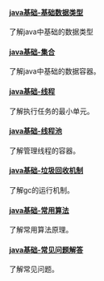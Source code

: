 #### [java基础-基础数据类型](https://gongluis.github.io/essay/basicDataType/)

了解java中基础的数据类型

#### [java基础-集合](https://gongluis.github.io/essay/collection/)  

了解java中基础的数据容器。

#### [java基础-线程](https://gongluis.github.io/essay/thread/)  

了解执行任务的最小单元。

#### [java基础-线程池](https://gongluis.github.io/essay/threadPool/)  

了解管理线程的容器。

#### [java基础-垃圾回收机制](https://gongluis.github.io/essay/garbage/)  

了解gc的运行机制。

#### [java基础-常用算法](https://gongluis.github.io/essay/algorithm/)  

了解常用算法原理。

#### [java基础-常见问题解答](https://gongluis.github.io/essay/normalquestion/) 

了解常见问题。